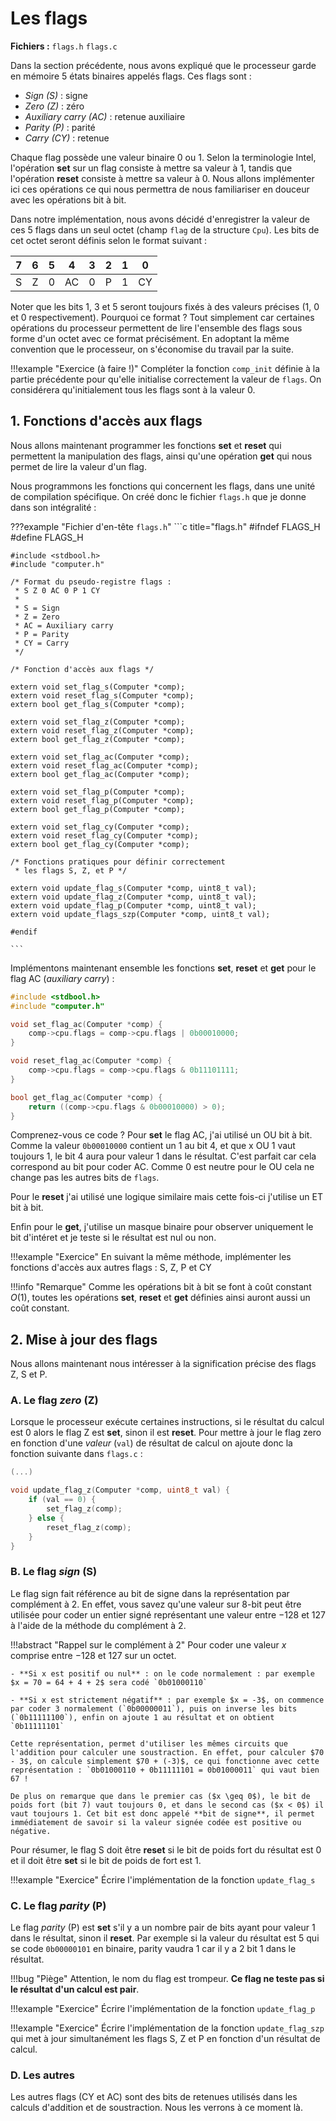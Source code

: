 # Les flags

**Fichiers :** `flags.h` `flags.c`

Dans la section précédente, nous avons expliqué que le processeur garde en mémoire 5 états binaires appelés flags. Ces flags sont :

- *Sign (S)* : signe
- *Zero (Z)* : zéro
- *Auxiliary carry (AC)* : retenue auxiliaire
- *Parity (P)* : parité
- *Carry (CY)* : retenue

Chaque flag possède une valeur binaire 0 ou 1. Selon la terminologie Intel, l'opération **set** sur un flag consiste à mettre sa valeur à 1, tandis que l'opération **reset** consiste à mettre sa valeur à 0. Nous allons implémenter ici ces opérations ce qui nous permettra de nous familiariser en douceur avec les opérations bit à bit.

Dans notre implémentation, nous avons décidé d'enregistrer la valeur de ces 5 flags dans un seul octet (champ `flag` de la structure `Cpu`). Les bits de cet octet seront définis selon le format suivant :

| 7 | 6 | 5 | 4 | 3 | 2 | 1 | 0 |
| :-: |  :-: |  :-: |  :-: |  :-: |  :-: |  :-: |  :-: | 
| S | Z | 0 | AC | 0 | P | 1 | CY |

Noter que les bits 1, 3 et 5 seront toujours fixés à des valeurs précises (1, 0 et 0 respectivement). Pourquoi ce format ? Tout simplement car certaines opérations du processeur permettent de lire l'ensemble des flags sous forme d'un octet avec ce format précisément. En adoptant la même convention que le processeur, on s'économise du travail par la suite. 

!!!example "Exercice (à faire !)"
    Compléter la fonction `comp_init` définie à la partie précédente pour qu'elle initialise correctement la valeur de `flags`. On considérera qu'initialement tous les flags sont à la valeur 0.


## 1. Fonctions d'accès aux flags

Nous allons maintenant programmer les fonctions **set** et **reset** qui permettent la manipulation des flags, ainsi qu'une opération **get** qui nous permet de lire la valeur d'un flag.

Nous programmons les fonctions qui concernent les flags, dans une unité de compilation spécifique. On créé donc le fichier `flags.h` que je donne dans son intégralité :

???example "Fichier d'en-tête `flags.h`"
    ```c title="flags.h"
    #ifndef FLAGS_H
    #define FLAGS_H

    #include <stdbool.h>
    #include "computer.h"

    /* Format du pseudo-registre flags :
     * S Z 0 AC 0 P 1 CY
     *
     * S = Sign
     * Z = Zero
     * AC = Auxiliary carry
     * P = Parity
     * CY = Carry
     */

    /* Fonction d'accès aux flags */

    extern void set_flag_s(Computer *comp);
    extern void reset_flag_s(Computer *comp);
    extern bool get_flag_s(Computer *comp);

    extern void set_flag_z(Computer *comp);
    extern void reset_flag_z(Computer *comp);
    extern bool get_flag_z(Computer *comp);

    extern void set_flag_ac(Computer *comp);
    extern void reset_flag_ac(Computer *comp);
    extern bool get_flag_ac(Computer *comp);

    extern void set_flag_p(Computer *comp);
    extern void reset_flag_p(Computer *comp);
    extern bool get_flag_p(Computer *comp);

    extern void set_flag_cy(Computer *comp);
    extern void reset_flag_cy(Computer *comp);
    extern bool get_flag_cy(Computer *comp);

    /* Fonctions pratiques pour définir correctement
     * les flags S, Z, et P */

    extern void update_flag_s(Computer *comp, uint8_t val);
    extern void update_flag_z(Computer *comp, uint8_t val);
    extern void update_flag_p(Computer *comp, uint8_t val);
    extern void update_flags_szp(Computer *comp, uint8_t val);

    #endif

    ```

Implémentons maintenant ensemble les fonctions **set**, **reset** et **get** pour le flag AC (*auxiliary carry*) :

```c title="flags.c"
#include <stdbool.h>
#include "computer.h"

void set_flag_ac(Computer *comp) {
    comp->cpu.flags = comp->cpu.flags | 0b00010000;
}

void reset_flag_ac(Computer *comp) {
    comp->cpu.flags = comp->cpu.flags & 0b11101111;
}

bool get_flag_ac(Computer *comp) {
    return ((comp->cpu.flags & 0b00010000) > 0);
}

```
Comprenez-vous ce code ? Pour **set** le flag AC, j'ai utilisé un OU bit à bit. Comme la valeur `0b00010000` contient un 1 au bit 4, et que x OU 1 vaut toujours 1, le bit 4 aura pour valeur 1 dans le résultat. C'est parfait car cela correspond au bit pour coder AC. Comme 0 est neutre pour le OU cela ne change pas les autres bits de `flags`.

Pour le **reset** j'ai utilisé une logique similaire mais cette fois-ci j'utilise un ET bit à bit.

Enfin pour le **get**, j'utilise un masque binaire pour observer uniquement le bit d'intéret et je teste si le résultat est nul ou non.

!!!example "Exercice"
    En suivant la même méthode, implémenter les fonctions d'accès aux autres flags : S, Z, P et CY

!!!info "Remarque"
    Comme les opérations bit à bit se font à coût constant $O(1)$, toutes les opérations **set**, **reset** et **get** définies ainsi auront aussi un coût constant.

## 2. Mise à jour des flags

Nous allons maintenant nous intéresser à la signification précise des flags Z, S et P.

### A. Le flag *zero* (Z)

Lorsque le processeur exécute certaines instructions, si le résultat du calcul est 0 alors le flag Z est **set**, sinon il est **reset**. Pour mettre à jour le flag zero en fonction d'une *valeur* (`val`) de résultat de calcul on ajoute donc la fonction suivante dans `flags.c` :

```c title="flags.c"
(...)

void update_flag_z(Computer *comp, uint8_t val) {
    if (val == 0) {
        set_flag_z(comp);
    } else {
        reset_flag_z(comp);
    }
}
```

### B. Le flag *sign* (S)

Le flag sign fait référence au bit de signe dans la représentation par complément à 2. En effet, vous savez qu'une valeur sur 8-bit peut être utilisée pour coder un entier signé représentant une valeur entre $-128$ et $127$ à l'aide de la méthode du complément à 2.

!!!abstract "Rappel sur le complément à 2"
    Pour coder une valeur $x$ comprise entre $-128$ et $127$ sur un octet.

    - **Si x est positif ou nul** : on le code normalement : par exemple $x = 70 = 64 + 4 + 2$ sera codé `0b01000110`

    - **Si x est strictement négatif** : par exemple $x = -3$, on commence par coder 3 normalement (`0b00000011`), puis on inverse les bits (`0b11111100`), enfin on ajoute 1 au résultat et on obtient `0b11111101`

    Cette représentation, permet d'utiliser les mêmes circuits que l'addition pour calculer une soustraction. En effet, pour calculer $70 - 3$, on calcule simplement $70 + (-3)$, ce qui fonctionne avec cette représentation : `0b01000110 + 0b11111101 = 0b01000011` qui vaut bien 67 !

    De plus on remarque que dans le premier cas ($x \geq 0$), le bit de poids fort (bit 7) vaut toujours 0, et dans le second cas ($x < 0$) il vaut toujours 1. Cet bit est donc appelé **bit de signe**, il permet immédiatement de savoir si la valeur signée codée est positive ou négative. 

Pour résumer, le flag S doit être **reset** si le bit de poids fort du résultat est 0 et il doit être **set** si le bit de poids de fort est 1.

!!!example "Exercice"
    Écrire l'implémentation de la fonction `update_flag_s`

### C. Le flag *parity* (P)

Le flag *parity* (P) est **set** s'il y a un nombre pair de bits ayant pour valeur 1 dans le résultat, sinon il **reset**. Par exemple si la valeur du résultat est 5 qui se code `0b00000101` en binaire, parity vaudra 1 car il y a 2 bit 1 dans le résultat.

!!!bug "Piège"
    Attention, le nom du flag est trompeur. **Ce flag ne teste pas si le résultat d'un calcul est pair**.

!!!example "Exercice"
    Écrire l'implémentation de la fonction `update_flag_p`

!!!example "Exercice"
    Écrire l'implémentation de la fonction `update_flag_szp` qui met à jour simultanément les flags S, Z et P en fonction d'un résultat de calcul.

### D. Les autres

Les autres flags (CY et AC) sont des bits de retenues utilisés dans les calculs d'addition et de soustraction. Nous les verrons à ce moment là.
